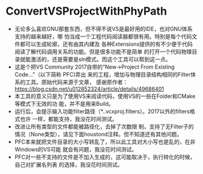# ConvertVSProjectWithPhyPath

- 无论多么喜欢GNU那套东西，但不得不说VS是最好用的IDE，也对GNU体系支持的越来越好，哪
  怕当成一个工程代码阅读器都很有用。特别是每个代码文件都可以生成轮廓，还有由其内建及
  各种Extensions提供的有不少便于代码阅读了解代码调用关系的功能。但是很多功能不是简单
  的打开一个代码物理目录就能激活的，还是需要是sln模式。而这个工具可以帮到这一点。
- 这是个把VS Community 2017自带的“New->Project From Existing Code...”（以下简称
  PFC)弄出  来的工程，增加与物理目录结构相同的Filter体系的工具。原始代码来源于文章，
  感谢原作者：
  https://blog.csdn.net/u012852324/article/details/49686401
- 本工具的意义只是为了使用VS来阅读代码，使用VS的一些在Folder和CMake等模式下无效的功
  能，并不是用来Build。
- 运行后，会提示输入功能filter路径（*..vcxproj.filters）。2017以外的filters格式也许
  一样，都能支持，我没花时间测试。
- 改进让所有类型的文件都能被路径化，去掉了次数限
  制，支持了无Filter子的情况（None类型），请见下面houstond注释。但不知道还有其他问题。
- PFC本来就把文件目录的大小写转乱了，所以此工具对大小写也是乱的，在非Windows的VS可能
  就会有问题，我没花时间测试。
- PFC对一些不支持的文件是不加入生成的，这可能取决于，执行转化的时候，自己对扩展名列表
  的选择，我没花时间测试。
